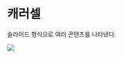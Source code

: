 <h1>캐러셀</h1>
<p>슬라이드 형식으로 여러 콘텐츠를 나타낸다.</p>
<img src="https://github.com/tptkds/Carousel/assets/58039782/ebde8d6a-378f-4707-a470-fa46edf27007">
